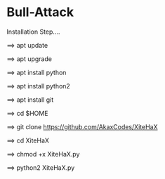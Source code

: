 # Bull-Attack

Installation Step....

==> apt update


==> apt upgrade


==> apt install python


==> apt install python2


==> apt install git


==> cd $HOME


==> git clone https://github.com/AkaxCodes/XiteHaX


==> cd XiteHaX


==> chmod +x XiteHaX.py


==> python2 XiteHaX.py
